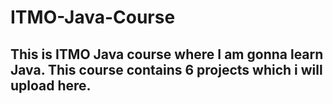 # ITMO-Java-Course

## This is ITMO Java course where I am gonna learn Java. This course contains 6 projects which i will upload here.
